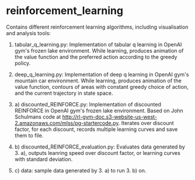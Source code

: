 # reinforcement_learning
Contains different reinforcement learning algorithms, including visualisation and analysis tools:

1. tabular_q_learning.py: Implementation of tabular q learning in OpenAI gym's frozen lake environment. While learning, produces animation of the value function and the preferred action according to the greedy policy.

2. deep_q_learning.py: Implementation of deep q learning in OpenAI gym's mountain car environment. While learning, produces animation of the value function, contours of areas with constant greedy choice of action, and the current trajectory in state space.

3. a) discounted_REINFORCE.py: Implementation of discounted REINFORCE in OpenAI gym's frozen lake environment. Based on John Schulmans code at http://rl-gym-doc.s3-website-us-west-2.amazonaws.com/mlss/pg-startercode.py. Iterates over discount factor, for each discount, records multiple learning curves and save them to file.

3. b) discounted_REINFORCE_evaluation.py: Evaluates data generated by 3. a), outputs leanring speed over discount factor, or learning curves with standard deviation.

3. c) data: sample data generated by 3. a) to run 3. b) on.

